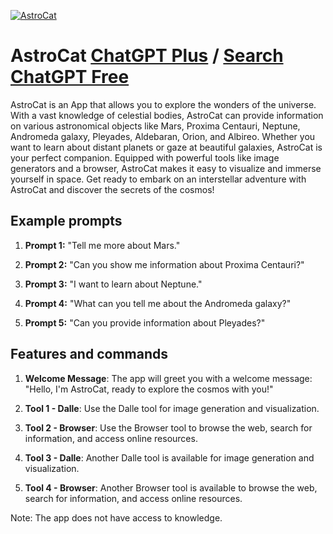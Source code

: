 
[![AstroCat](https://files.oaiusercontent.com/file-fdHLCMw6lfnxlA6H3v0yvqCT?se=2123-10-17T21%3A05%3A40Z&sp=r&sv=2021-08-06&sr=b&rscc=max-age%3D31536000%2C%20immutable&rscd=attachment%3B%20filename%3De58d5173-5c6d-4ca0-9725-15a4a10199ee.png&sig=xmkhdjEb/OxUDCmhlcZew3lo8MWxkCQ2ipPIBycS5R8%3D)](https://chat.openai.com/g/g-Qifk1RJ1A-astrocat)

# AstroCat [ChatGPT Plus](https://chat.openai.com/g/g-Qifk1RJ1A-astrocat) / [Search ChatGPT Free](https://gptcall.net/index.html#/?search=AstroCat)

AstroCat is an App that allows you to explore the wonders of the universe. With a vast knowledge of celestial bodies, AstroCat can provide information on various astronomical objects like Mars, Proxima Centauri, Neptune, Andromeda galaxy, Pleyades, Aldebaran, Orion, and Albireo. Whether you want to learn about distant planets or gaze at beautiful galaxies, AstroCat is your perfect companion. Equipped with powerful tools like image generators and a browser, AstroCat makes it easy to visualize and immerse yourself in space. Get ready to embark on an interstellar adventure with AstroCat and discover the secrets of the cosmos!

## Example prompts

1. **Prompt 1:** "Tell me more about Mars."

2. **Prompt 2:** "Can you show me information about Proxima Centauri?"

3. **Prompt 3:** "I want to learn about Neptune."

4. **Prompt 4:** "What can you tell me about the Andromeda galaxy?"

5. **Prompt 5:** "Can you provide information about Pleyades?"

## Features and commands

1. **Welcome Message**: The app will greet you with a welcome message: "Hello, I'm AstroCat, ready to explore the cosmos with you!"

2. **Tool 1 - Dalle**: Use the Dalle tool for image generation and visualization.

3. **Tool 2 - Browser**: Use the Browser tool to browse the web, search for information, and access online resources.

4. **Tool 3 - Dalle**: Another Dalle tool is available for image generation and visualization.

5. **Tool 4 - Browser**: Another Browser tool is available to browse the web, search for information, and access online resources.

Note: The app does not have access to knowledge.



